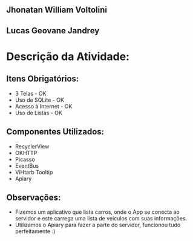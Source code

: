 ## Jhonatan William Voltolini
## Lucas Geovane Jandrey

# Descrição da Atividade:

## Itens Obrigatórios:
- 3 Telas - OK
- Uso de SQLite - OK
- Acesso à Internet - OK
- Uso de Listas - OK

## Componentes Utilizados:
- RecyclerView
- OKHTTP
- Picasso
- EventBus
- ViHtarb Tooltip
- Apiary

## Observações:
- Fizemos um aplicativo que lista carros, onde o App se conecta ao servidor e este carrega uma lista de veículos com suas informações.
- Utilizamos o Apiary para fazer a parte do servidor, funcionou tudo perfeitamente :)